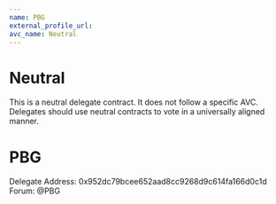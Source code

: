 ```yaml
---
name: PBG
external_profile_url:
avc_name: Neutral
---
```


# Neutral

This is a neutral delegate contract. It does not follow a specific AVC. Delegates should use neutral contracts to vote in a universally aligned manner.

# PBG
Delegate Address: 0x952dc79bcee652aad8cc9268d9c614fa166d0c1d  
Forum: @PBG  
